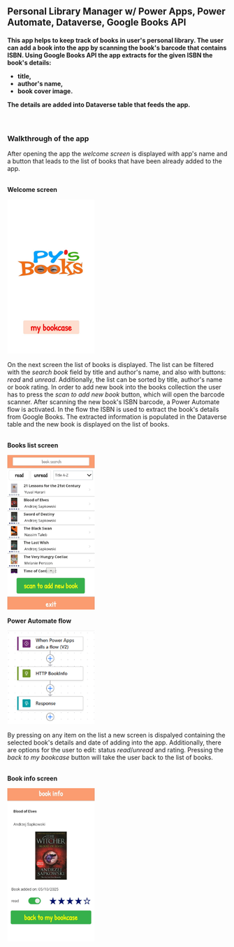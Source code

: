 ## Personal Library Manager w/ Power Apps, Power Automate, Dataverse, Google Books API

<h4>This app helps to keep track of books in user's personal library.
The user can add a book into the app by scanning the book's barcode that contains ISBN. Using Google Books API the app extracts for the given ISBN the book's details:
<p></p>
<ul>
<li>title,</li>
<li>author's name,</li>
<li>book cover image.</li>
</ul>
<p></p>
The details are added into Dataverse table that feeds the app.</h4>
<br>

<h3>Walkthrough of the app</h3>

After opening the app the *welcome screen* is displayed with app's name and a button that leads to the list of books that have been already added to the app.
<br>
<br>

<p><b>Welcome screen</b></p>
<img src="/Personal%20Library%20Manager/Images/WelcomeScreen.jpg" width="200">

On the next screen the list of books is displayed. The list can be filtered with the *search book* field by title and author's name, and also with buttons: *read* and *unread*. Additionally, the list can be sorted by title, author's name or book rating. In order to add new book into the books collection the user has to press the *scan to add new book* button, which will open the barcode scanner. After scanning the new book's ISBN barcode, a Power Automate flow is activated. In the flow the ISBN is used to extract the book's details from Google Books. The extracted information is populated in the Dataverse table and the new book is displayed on the list of books. 
<br>
<br>

<p><b>Books list screen</b></p>
<img src="/Personal%20Library%20Manager/Images/BooksListScreen.jpg" width="200">
<br>
<p><b>Power Automate flow</b></p>
<img src="/Personal Library Manager/Images/FetchBookInfo.png" width="200">

By pressing on any item on the list a new screen is dispalyed containing the selected book's details and date of adding into the app. Additionally, there are options for the user to edit: status *read*/*unread* and rating. Pressing the *back to my bookcase* button will take the user back to the list of books.
<br>
<br>

<p><b>Book info screen</b></p>
<img src="/Personal%20Library%20Manager/Images/BookInfoScreen.jpg" width="200">


